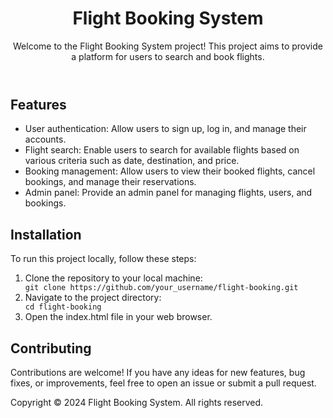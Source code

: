 <!DOCTYPE html>
<html lang="en">
<head>
  <meta charset="UTF-8">
  <meta name="viewport" content="width=device-width, initial-scale=1.0">
  <title>Flight Booking System</title>
</head>
<body>
  <header>
    <h1>Flight Booking System</h1>
    <p>Welcome to the Flight Booking System project! This project aims to provide a platform for users to search and book flights.</p>
  </header>

  <section>
    <h2>Features</h2>
    <ul>
      <li>User authentication: Allow users to sign up, log in, and manage their accounts.</li>
      <li>Flight search: Enable users to search for available flights based on various criteria such as date, destination, and price.</li>
      <li>Booking management: Allow users to view their booked flights, cancel bookings, and manage their reservations.</li>
      <li>Admin panel: Provide an admin panel for managing flights, users, and bookings.</li>
    </ul>
  </section>

  <section>
    <h2>Installation</h2>
    <p>To run this project locally, follow these steps:</p>
    <ol>
      <li>Clone the repository to your local machine:</li>
      <code>git clone https://github.com/your_username/flight-booking.git</code>
      <li>Navigate to the project directory:</li>
      <code>cd flight-booking</code>
      <li>Open the index.html file in your web browser.</li>
    </ol>
  </section>

  <section>
    <h2>Contributing</h2>
    <p>Contributions are welcome! If you have any ideas for new features, bug fixes, or improvements, feel free to open an issue or submit a pull request.</p>
  </section>

  <footer>
    <p>Copyright &copy; 2024 Flight Booking System. All rights reserved.</p>
  </footer>
</body>
</html>
